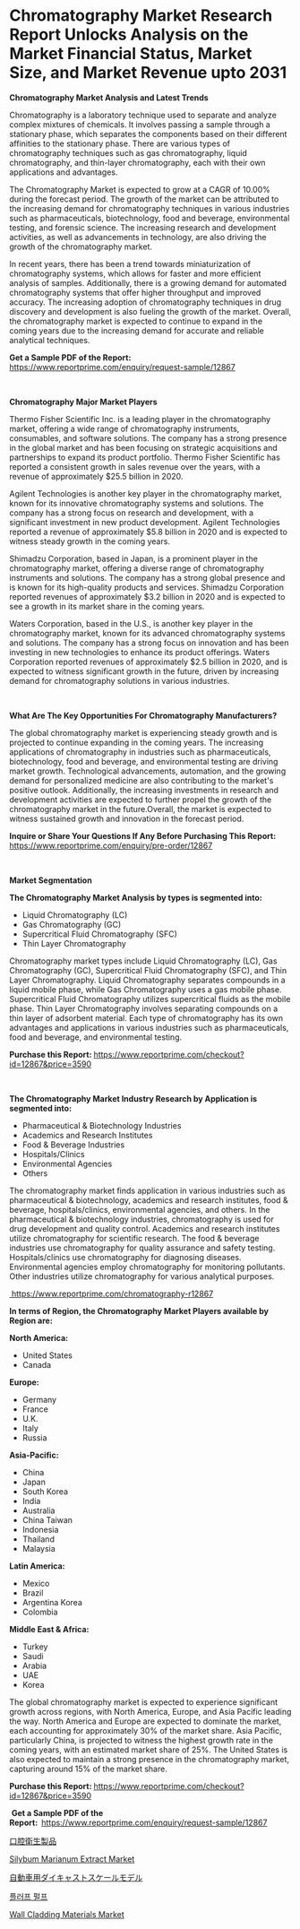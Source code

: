 <p><h1>Chromatography Market Research Report Unlocks Analysis on the Market Financial Status, Market Size, and Market Revenue upto 2031</h1></p><p><strong>Chromatography Market Analysis and Latest Trends</strong></p>
<p><p>Chromatography is a laboratory technique used to separate and analyze complex mixtures of chemicals. It involves passing a sample through a stationary phase, which separates the components based on their different affinities to the stationary phase. There are various types of chromatography techniques such as gas chromatography, liquid chromatography, and thin-layer chromatography, each with their own applications and advantages.</p><p>The Chromatography Market is expected to grow at a CAGR of 10.00% during the forecast period. The growth of the market can be attributed to the increasing demand for chromatography techniques in various industries such as pharmaceuticals, biotechnology, food and beverage, environmental testing, and forensic science. The increasing research and development activities, as well as advancements in technology, are also driving the growth of the chromatography market.</p><p>In recent years, there has been a trend towards miniaturization of chromatography systems, which allows for faster and more efficient analysis of samples. Additionally, there is a growing demand for automated chromatography systems that offer higher throughput and improved accuracy. The increasing adoption of chromatography techniques in drug discovery and development is also fueling the growth of the market. Overall, the chromatography market is expected to continue to expand in the coming years due to the increasing demand for accurate and reliable analytical techniques.</p></p>
<p><strong>Get a Sample PDF of the Report:&nbsp;</strong> <a href="https://www.reportprime.com/enquiry/request-sample/12867">https://www.reportprime.com/enquiry/request-sample/12867</a></p>
<p>&nbsp;</p>
<p><strong>Chromatography Major Market Players</strong></p>
<p><p>Thermo Fisher Scientific Inc. is a leading player in the chromatography market, offering a wide range of chromatography instruments, consumables, and software solutions. The company has a strong presence in the global market and has been focusing on strategic acquisitions and partnerships to expand its product portfolio. Thermo Fisher Scientific has reported a consistent growth in sales revenue over the years, with a revenue of approximately $25.5 billion in 2020.</p><p>Agilent Technologies is another key player in the chromatography market, known for its innovative chromatography systems and solutions. The company has a strong focus on research and development, with a significant investment in new product development. Agilent Technologies reported a revenue of approximately $5.8 billion in 2020 and is expected to witness steady growth in the coming years.</p><p>Shimadzu Corporation, based in Japan, is a prominent player in the chromatography market, offering a diverse range of chromatography instruments and solutions. The company has a strong global presence and is known for its high-quality products and services. Shimadzu Corporation reported revenues of approximately $3.2 billion in 2020 and is expected to see a growth in its market share in the coming years.</p><p>Waters Corporation, based in the U.S., is another key player in the chromatography market, known for its advanced chromatography systems and solutions. The company has a strong focus on innovation and has been investing in new technologies to enhance its product offerings. Waters Corporation reported revenues of approximately $2.5 billion in 2020, and is expected to witness significant growth in the future, driven by increasing demand for chromatography solutions in various industries.</p></p>
<p>&nbsp;</p>
<p><strong>What Are The Key Opportunities For Chromatography Manufacturers?</strong></p>
<p><p>The global chromatography market is experiencing steady growth and is projected to continue expanding in the coming years. The increasing applications of chromatography in industries such as pharmaceuticals, biotechnology, food and beverage, and environmental testing are driving market growth. Technological advancements, automation, and the growing demand for personalized medicine are also contributing to the market's positive outlook. Additionally, the increasing investments in research and development activities are expected to further propel the growth of the chromatography market in the future.Overall, the market is expected to witness sustained growth and innovation in the forecast period.</p></p>
<p><strong>Inquire or Share Your Questions If Any Before Purchasing This Report:</strong> <a href="https://www.reportprime.com/enquiry/pre-order/12867">https://www.reportprime.com/enquiry/pre-order/12867</a></p>
<p>&nbsp;</p>
<p><strong>Market Segmentation</strong></p>
<p><strong>The Chromatography Market Analysis by types is segmented into:</strong></p>
<p><ul><li>Liquid Chromatography (LC)</li><li>Gas Chromatography (GC)</li><li>Supercritical Fluid Chromatography (SFC)</li><li>Thin Layer Chromatography</li></ul></p>
<p><p>Chromatography market types include Liquid Chromatography (LC), Gas Chromatography (GC), Supercritical Fluid Chromatography (SFC), and Thin Layer Chromatography. Liquid Chromatography separates compounds in a liquid mobile phase, while Gas Chromatography uses a gas mobile phase. Supercritical Fluid Chromatography utilizes supercritical fluids as the mobile phase. Thin Layer Chromatography involves separating compounds on a thin layer of adsorbent material. Each type of chromatography has its own advantages and applications in various industries such as pharmaceuticals, food and beverage, and environmental testing.</p></p>
<p><strong>Purchase this Report:&nbsp;</strong><a href="https://www.reportprime.com/checkout?id=12867&price=3590">https://www.reportprime.com/checkout?id=12867&price=3590</a></p>
<p>&nbsp;</p>
<p><strong>The Chromatography Market Industry Research by Application is segmented into:</strong></p>
<p><ul><li>Pharmaceutical & Biotechnology Industries</li><li>Academics and Research Institutes</li><li>Food & Beverage Industries</li><li>Hospitals/Clinics</li><li>Environmental Agencies</li><li>Others</li></ul></p>
<p><p>The chromatography market finds application in various industries such as pharmaceutical & biotechnology, academics and research institutes, food & beverage, hospitals/clinics, environmental agencies, and others. In the pharmaceutical & biotechnology industries, chromatography is used for drug development and quality control. Academics and research institutes utilize chromatography for scientific research. The food & beverage industries use chromatography for quality assurance and safety testing. Hospitals/clinics use chromatography for diagnosing diseases. Environmental agencies employ chromatography for monitoring pollutants. Other industries utilize chromatography for various analytical purposes.</p></p>
<p><a href="https://www.reportprime.com/chromatography-r12867">&nbsp;https://www.reportprime.com/chromatography-r12867</a></p>
<p><strong>In terms of Region, the Chromatography Market Players available by Region are:</strong></p>
<p>
    <p> <strong> North America: </strong>
        <ul>
            <li>United States</li>
            <li>Canada</li>
        </ul>
        </p> 
    <p> <strong> Europe: </strong>
        <ul>
            <li>Germany</li>
            <li>France</li>
            <li>U.K.</li>
            <li>Italy</li>
            <li>Russia</li>
        </ul>
        </p> 
    <p> <strong> Asia-Pacific: </strong>
        <ul>
            <li>China</li>
            <li>Japan</li>
            <li>South Korea</li>
            <li>India</li>
            <li>Australia</li>
            <li>China Taiwan</li>
            <li>Indonesia</li>
            <li>Thailand</li>
            <li>Malaysia</li>
        </ul>
        </p> 
    <p> <strong> Latin America: </strong>
        <ul>
            <li>Mexico</li>
            <li>Brazil</li>
            <li>Argentina Korea</li>
            <li>Colombia</li>
        </ul>
        </p> 
    <p> <strong> Middle East & Africa: </strong>
        <ul>
            <li>Turkey</li>
            <li>Saudi</li>
            <li>Arabia</li>
            <li>UAE</li>
            <li>Korea</li>
        </ul>
    </p>
    </p>
<p><p>The global chromatography market is expected to experience significant growth across regions, with North America, Europe, and Asia Pacific leading the way. North America and Europe are expected to dominate the market, each accounting for approximately 30% of the market share. Asia Pacific, particularly China, is projected to witness the highest growth rate in the coming years, with an estimated market share of 25%. The United States is also expected to maintain a strong presence in the chromatography market, capturing around 15% of the market share.</p></p>
<p><strong>Purchase this Report: </strong><a href="https://www.reportprime.com/checkout?id=12867&price=3590">https://www.reportprime.com/checkout?id=12867&price=3590</a></p>
<p>&nbsp;<strong>Get a Sample PDF of the Report:&nbsp;&nbsp;</strong><a href="https://www.reportprime.com/enquiry/request-sample/12867">https://www.reportprime.com/enquiry/request-sample/12867</a></p>
<p><strong></strong></p>
<p><p><a href="https://medium.com/@logaolloway76845/%E5%8F%A3%E8%85%94%E8%A1%9B%E7%94%9F%E8%A3%BD%E5%93%81%E5%B8%82%E5%A0%B4-%E5%B8%82%E5%A0%B4%E5%8D%A0%E6%9C%89%E7%8E%87-%E5%B8%82%E5%A0%B4%E8%B6%A8%E5%8B%A2%E5%92%8C%E6%9C%AA%E4%BE%86%E5%A2%9E%E9%95%B7%E7%9A%84%E6%8E%A2%E7%B4%A2-52cc89ccb79c">口腔衛生製品</a></p><p><a href="https://issuu.com/reportprime-2/docs/silybum-marianum-extract-market-size-2030.pptx">Silybum Marianum Extract Market</a></p><p><a href="https://github.com/adcxff01450218/Market-Research-Report-List-1/blob/main/340934020679.md">自動車用ダイキャストスケールモデル</a></p><p><a href="https://github.com/vsn7qpua81q/Market-Research-Report-List-1/blob/main/250141119106.md">플러프 펄프</a></p><p><a href="https://issuu.com/reportprime-2/docs/wall-cladding-materials-market-size-2030.pptx">Wall Cladding Materials Market</a></p></p>